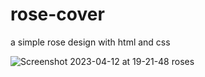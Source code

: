 # rose-cover
a simple rose design with html and css


![Screenshot 2023-04-12 at 19-21-48 roses](https://user-images.githubusercontent.com/99993344/231527653-69a1ac27-6653-4bc6-a95c-d2ce79260031.png)
